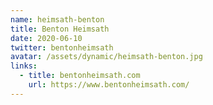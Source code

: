 ```yaml
---
name: heimsath-benton
title: Benton Heimsath
date: 2020-06-10
twitter: bentonheimsath
avatar: /assets/dynamic/heimsath-benton.jpg
links:
  - title: bentonheimsath.com
    url: https://www.bentonheimsath.com/
---
```

